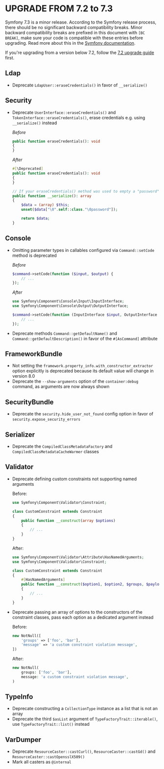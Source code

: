 UPGRADE FROM 7.2 to 7.3
=======================

Symfony 7.3 is a minor release. According to the Symfony release process, there should be no significant
backward compatibility breaks. Minor backward compatibility breaks are prefixed in this document with
`[BC BREAK]`, make sure your code is compatible with these entries before upgrading.
Read more about this in the [Symfony documentation](https://symfony.com/doc/7.3/setup/upgrade_minor.html).

If you're upgrading from a version below 7.2, follow the [7.2 upgrade guide](UPGRADE-7.2.md) first.

Ldap
----

 * Deprecate `LdapUser::eraseCredentials()` in favor of `__serialize()`

Security
--------

 * Deprecate `UserInterface::eraseCredentials()` and `TokenInterface::eraseCredentials()`,
   erase credentials e.g. using `__serialize()` instead

   *Before*
   ```php
   public function eraseCredentials(): void
   {
   }
   ```

   *After*
   ```php
   #[\Deprecated]
   public function eraseCredentials(): void
   {
   }

   // If your eraseCredentials() method was used to empty a "password" property:
   public function __serialize(): array
   {
       $data = (array) $this;
       unset($data["\0".self::class."\0password"]);

       return $data;
   }
   ```

Console
-------

 * Omitting parameter types in callables configured via `Command::setCode` method is deprecated

   *Before*
   ```php
   $command->setCode(function ($input, $output) {
       // ...
   });
   ```

   *After*
   ```php
   use Symfony\Component\Console\Input\InputInterface;
   use Symfony\Component\Console\Output\OutputInterface;

   $command->setCode(function (InputInterface $input, OutputInterface $output) {
       // ...
   });
   ```

 * Deprecate methods `Command::getDefaultName()` and `Command::getDefaultDescription()` in favor of the `#[AsCommand]` attribute

FrameworkBundle
---------------

 * Not setting the `framework.property_info.with_constructor_extractor` option explicitly is deprecated
   because its default value will change in version 8.0
 * Deprecate the `--show-arguments` option of the `container:debug` command, as arguments are now always shown


SecurityBundle
--------------

 * Deprecate the `security.hide_user_not_found` config option in favor of `security.expose_security_errors`

Serializer
----------

 * Deprecate the `CompiledClassMetadataFactory` and `CompiledClassMetadataCacheWarmer` classes

Validator
---------

 * Deprecate defining custom constraints not supporting named arguments

   Before:

   ```php
   use Symfony\Component\Validator\Constraint;

   class CustomConstraint extends Constraint
   {
       public function __construct(array $options)
       {
           // ...
       }
   }
   ```

   After:

   ```php
   use Symfony\Component\Validator\Attribute\HasNamedArguments;
   use Symfony\Component\Validator\Constraint;

   class CustomConstraint extends Constraint
   {
       #[HasNamedArguments]
       public function __construct($option1, $option2, $groups, $payload)
       {
           // ...
       }
   }
   ```
 * Deprecate passing an array of options to the constructors of the constraint classes, pass each option as a dedicated argument instead

   Before:

   ```php
   new NotNull([
       'groups' => ['foo', 'bar'],
       'message' => 'a custom constraint violation message',
   ])
   ```

   After:

   ```php
   new NotNull(
       groups: ['foo', 'bar'],
       message: 'a custom constraint violation message',
   )
   ```

TypeInfo
--------

 * Deprecate constructing a `CollectionType` instance as a list that is not an array
 * Deprecate the third `$asList` argument of `TypeFactoryTrait::iterable()`, use `TypeFactoryTrait::list()` instead

VarDumper
---------

 * Deprecate `ResourceCaster::castCurl()`, `ResourceCaster::castGd()` and `ResourceCaster::castOpensslX509()`
 * Mark all casters as `@internal`
